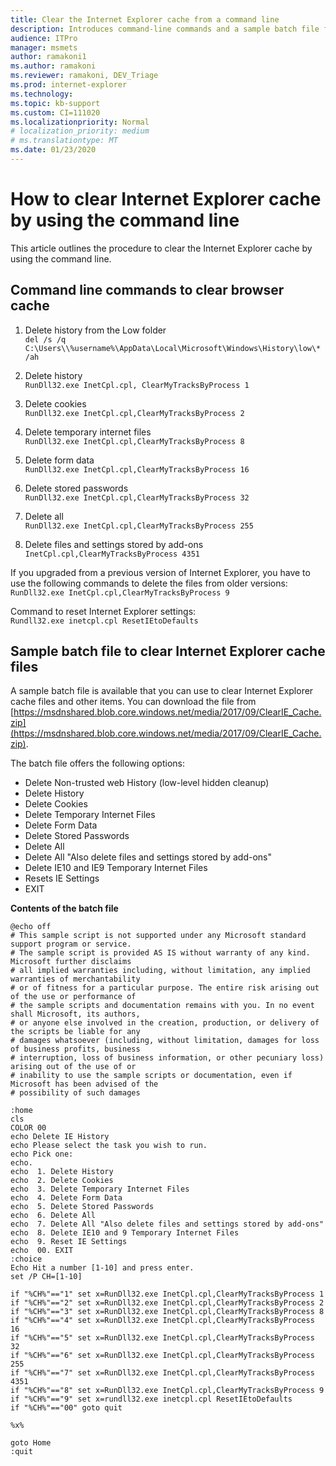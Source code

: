 ```yaml
---
title: Clear the Internet Explorer cache from a command line
description: Introduces command-line commands and a sample batch file for clearing the IE cache.
audience: ITPro
manager: msmets
author: ramakoni1
ms.author: ramakoni
ms.reviewer: ramakoni, DEV_Triage
ms.prod: internet-explorer
ms.technology:
ms.topic: kb-support
ms.custom: CI=111020
ms.localizationpriority: Normal
# localization_priority: medium
# ms.translationtype: MT
ms.date: 01/23/2020
---
```

# How to clear Internet Explorer cache by using the command line

This article outlines the procedure to clear the Internet Explorer cache by using the command line.

## Command line commands to clear browser cache

1. Delete history from the Low folder  
   `del /s /q C:\Users\\%username%\AppData\Local\Microsoft\Windows\History\low\* /ah`

2. Delete history  
   `RunDll32.exe InetCpl.cpl, ClearMyTracksByProcess 1`

3. Delete cookies  
   `RunDll32.exe InetCpl.cpl,ClearMyTracksByProcess 2`

4. Delete temporary internet files  
   `RunDll32.exe InetCpl.cpl,ClearMyTracksByProcess 8`

5. Delete form data  
   `RunDll32.exe InetCpl.cpl,ClearMyTracksByProcess 16`

6. Delete stored passwords  
   `RunDll32.exe InetCpl.cpl,ClearMyTracksByProcess 32`

7. Delete all  
   `RunDll32.exe InetCpl.cpl,ClearMyTracksByProcess 255`

8. Delete files and settings stored by add-ons  
   `InetCpl.cpl,ClearMyTracksByProcess 4351`

If you upgraded from a previous version of Internet Explorer, you have to use the following commands to delete the files from older versions:  
`RunDll32.exe InetCpl.cpl,ClearMyTracksByProcess 9`

Command to reset Internet Explorer settings:  
`Rundll32.exe inetcpl.cpl ResetIEtoDefaults`

## Sample batch file to clear Internet Explorer cache files

A sample batch file is available that you can use to clear Internet Explorer cache files and other items. You can download the file from [https://msdnshared.blob.core.windows.net/media/2017/09/ClearIE_Cache.zip](https://msdnshared.blob.core.windows.net/media/2017/09/ClearIE_Cache.zip).

The batch file offers the following options:

- Delete Non-trusted web History (low-level hidden cleanup)
- Delete History
- Delete Cookies
- Delete Temporary Internet Files
- Delete Form Data
- Delete Stored Passwords
- Delete All
- Delete All "Also delete files and settings stored by add-ons"
- Delete IE10 and IE9 Temporary Internet Files
- Resets IE Settings
- EXIT

**Contents of the batch file**

```console
@echo off
# This sample script is not supported under any Microsoft standard support program or service. 
# The sample script is provided AS IS without warranty of any kind. Microsoft further disclaims 
# all implied warranties including, without limitation, any implied warranties of merchantability 
# or of fitness for a particular purpose. The entire risk arising out of the use or performance of 
# the sample scripts and documentation remains with you. In no event shall Microsoft, its authors, 
# or anyone else involved in the creation, production, or delivery of the scripts be liable for any 
# damages whatsoever (including, without limitation, damages for loss of business profits, business 
# interruption, loss of business information, or other pecuniary loss) arising out of the use of or 
# inability to use the sample scripts or documentation, even if Microsoft has been advised of the 
# possibility of such damages

:home
cls
COLOR 00
echo Delete IE History
echo Please select the task you wish to run.
echo Pick one:
echo.
echo  1. Delete History
echo  2. Delete Cookies
echo  3. Delete Temporary Internet Files
echo  4. Delete Form Data
echo  5. Delete Stored Passwords
echo  6. Delete All
echo  7. Delete All "Also delete files and settings stored by add-ons"
echo  8. Delete IE10 and 9 Temporary Internet Files
echo  9. Reset IE Settings
echo  00. EXIT
:choice
Echo Hit a number [1-10] and press enter.
set /P CH=[1-10]

if "%CH%"=="1" set x=RunDll32.exe InetCpl.cpl,ClearMyTracksByProcess 1
if "%CH%"=="2" set x=RunDll32.exe InetCpl.cpl,ClearMyTracksByProcess 2
if "%CH%"=="3" set x=RunDll32.exe InetCpl.cpl,ClearMyTracksByProcess 8
if "%CH%"=="4" set x=RunDll32.exe InetCpl.cpl,ClearMyTracksByProcess 16
if "%CH%"=="5" set x=RunDll32.exe InetCpl.cpl,ClearMyTracksByProcess 32
if "%CH%"=="6" set x=RunDll32.exe InetCpl.cpl,ClearMyTracksByProcess 255
if "%CH%"=="7" set x=RunDll32.exe InetCpl.cpl,ClearMyTracksByProcess 4351
if "%CH%"=="8" set x=RunDll32.exe InetCpl.cpl,ClearMyTracksByProcess 9
if "%CH%"=="9" set x=rundll32.exe inetcpl.cpl ResetIEtoDefaults
if "%CH%"=="00" goto quit

%x%

goto Home
:quit
```
